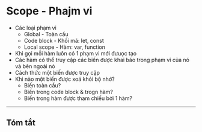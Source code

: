 # Scope - Phajm vi

-   Các loại phạm vi
    -   Global - Toàn cầu
    -   Code block - Khối mã: let, const
    -   Local scope - Hàm: var, function
-   Khi gọi mỗi hàm luôn có 1 phạm vi mới đưuọc tạo
-   Các hàm có thể truy cập các biến được khai báo trong phạm vi của nó và bên ngoài nó
-   Cách thức một biến được truy cập
-   Khi nào một biến được xoá khỏi bộ nhớ?
    -   Biến toàn cầu?
    -   Biến trong code block & trogn hàm?
    -   Biến trong hàm được tham chiếu bởi 1 hàm?

---

## Tóm tắt
